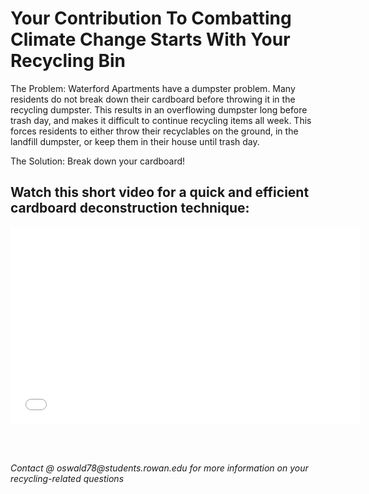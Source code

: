 # Your Contribution To Combatting Climate Change Starts With Your Recycling Bin

The Problem:
Waterford Apartments have a dumpster problem. Many residents do not break down their cardboard before throwing it in the recycling dumpster. This results in an overflowing dumpster long before trash day, and makes it difficult to continue recycling items all week. This forces residents to either throw their recyclables on the ground, in the landfill dumpster, or keep them in their house until trash day. 

The Solution:
Break down your cardboard!

## Watch this short video for a quick and efficient cardboard deconstruction technique: 

<iframe width="560" height="315" src="www.youtube.com/watch?v=yPi2yNENia0&ab_channel=WasatchIntegratedWasteManagementDistrict" title="YouTube video player" frameborder="0" allow="accelerometer; autoplay; clipboard-write; encrypted-media; gyroscope; picture-in-picture" allowfullscreen></iframe>




<br><br>




<footer>
    <address>
        Contact @ oswald78@students.rowan.edu for more information on your recycling-related questions


